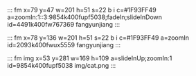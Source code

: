 ::: fm x=79 y=47 w=201 h=51 s=22 b i c=#1F93FF49 a=zoomIn:1::3:9854k400fupf5038;fadeIn;slideInDown id=4491k400fw767369
fangyunjiang
:::

::: fm x=78 y=136 w=201 h=51 s=22 b i c=#1F93FF49 a=zoomIn id=2093k400fwux5559
fangyunjiang
:::

::: fm img x=53 y=281 w=169 h=109 a=slideInUp;zoomIn:1 id=9854k400fupf5038
img/cat.png
:::
